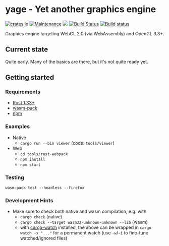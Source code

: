 # yage - Yet another graphics engine 
[![crates.io](https://img.shields.io/crates/v/yage.svg)](https://crates.io/crates/yage)
[![Maintenance](https://img.shields.io/badge/maintenance-experimental-blue.svg)](https://github.com/rust-lang/rfcs/blob/master/text/1824-crates.io-default-ranking.md#maintenance)
[![](https://tokei.rs/b1/github/cginternals/yage)](https://github.com/Aaronepower/tokei)
[![Build Status](https://travis-ci.com/cginternals/yage.svg?branch=master)](https://travis-ci.com/cginternals/yage)
[![Build status](https://ci.appveyor.com/api/projects/status/h088302uygm2hvgr/branch/master?svg=true)](https://ci.appveyor.com/project/cginternals/yage/branch/master)

Graphics engine targeting WebGL 2.0 (via WebAssembly) and OpenGL 3.3+.

## Current state
Quite early. Many of the basics are there, but it's not quite ready yet.

## Getting started
### Requirements
- [Rust 1.33+](https://www.rust-lang.org/tools/install)
- [wasm-pack](https://rustwasm.github.io/wasm-pack/installer/)
- [npm](https://www.npmjs.com/get-npm)

### Examples
* Native
  - `cargo run --bin viewer` (code: `tools/viewer`)
* Web
  - `cd tools/rust-webpack`
  - `npm install`
  - `npm start`

### Testing
```
wasm-pack test --headless --firefox
```

### Development Hints
* Make sure to check both native and wasm compilation, e.g. with
  - `cargo check` (native)
  - `cargo check --target wasm32-unknown-unknown --lib` (wasm)
  - with [cargo-watch](https://github.com/passcod/cargo-watch) installed, the above can be wrapped in `cargo watch -x "..."` for a permanent watch (use `-w`/`-i` to fine-tune watched/ignored files)
